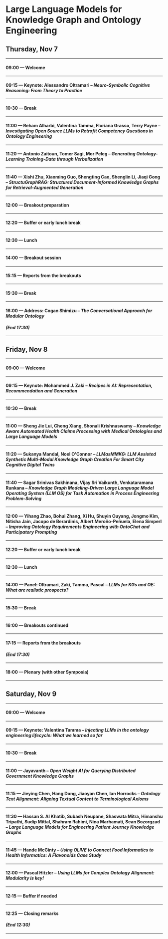 
# Large Language Models for Knowledge Graph and Ontology Engineering
## Thursday, Nov 7

--- 

#### **09:00** — Welcome 
---
#### **09:15** — Keynote: Alessandro Oltramari – *Neuro-Symbolic Cognitive Reasoning: From Theory to Practice* 
--- 
#### **10:30** — Break 
---
#### **11:00** — Reham Alharbi, Valentina Tamma, Floriana Grasso, Terry Payne – *Investigating Open Source LLMs to Retrofit Competency Questions in Ontology Engineering* 
--- 
#### **11:20** — Antonio Zaitoun, Tomer Sagi, Mor Peleg – *Generating Ontology-Learning Training-Data through Verbalization* 
--- 
#### **11:40** — Xishi Zhu, Xiaoming Guo, Shengting Cao, Shenglin Li, Jiaqi Gong – *StructuGraphRAG: Structured Document-Informed Knowledge Graphs for Retrieval-Augmented Generation* 
--- 
#### **12:00** — Breakout preparation
---
#### **12:20** — Buffer or early lunch break 
---
#### **12:30** — Lunch 
---
#### **14:00** — Breakout session 
---
#### **15:15** — Reports from the breakouts
---
#### **15:30** — Break
---
#### **16:00** — Address: Cogan Shimizu – *The Conversational Approach for Modular Ontology*  
#### *(End 17:30)* 
---

## Friday, Nov 8
---

#### **09:00** — Welcome  
___  
#### **09:15** — Keynote: Mohammed J. Zaki – *Recipes in AI: Representation, Recommendation and Generation*  
___  
#### **10:30** — Break  
___  
#### **11:00** — Sheng Jie Lui, Cheng Xiang, Shonali Krishnaswamy – *Knowledge Aware Automated Health Claims Processing with Medical Ontologies and Large Language Models*  
___  
#### **11:20** — Sukanya Mandal, Noel O'Connor – *LLMasMMKG: LLM Assisted Synthetic Multi-Modal Knowledge Graph Creation For Smart City Cognitive Digital Twins*  
___  
#### **11:40** — Sagar Srinivas Sakhinana, Vijay Sri Vaikunth, Venkataramana Runkana – *Knowledge Graph Modeling-Driven Large Language Model Operating System (LLM OS) for Task Automation in Process Engineering Problem-Solving*  
___  
#### **12:00** — Yihang Zhao, Bohui Zhang, Xi Hu, Shuyin Ouyang, Jongmo Kim, Nitisha Jain, Jacopo de Berardinis, Albert Meroño-Peñuela, Elena Simperl – *Improving Ontology Requirements Engineering with OntoChat and Participatory Prompting*  
___  
#### **12:20** — Buffer or early lunch break  
___  
#### **12:30** — Lunch  
___  
#### **14:00** — Panel: Oltramari, Zaki, Tamma, Pascal – *LLMs for KGs and OE: What are realistic prospects?*  
___  
#### **15:30** — Break  
___  
#### **16:00** — Breakouts continued  
___  
#### **17:15** — Reports from the breakouts  
#### *(End 17:30)*  
___  
#### **18:00** — Plenary (with other Symposia)  
___ 

## Saturday, Nov 9
---

#### **09:00** — Welcome  
___  
#### **09:15** — Keynote: Valentina Tamma – *Injecting LLMs in the ontology engineering lifecycle: What we learned so far*  
___  
#### **10:30** — Break  
___  
#### **11:00** — Jayavanth – *Open Weight AI for Querying Distributed Government Knowledge Graphs*  
___  
#### **11:15** — Jieying Chen, Hang Dong, Jiaoyan Chen, Ian Horrocks – *Ontology Text Alignment: Aligning Textual Content to Terminological Axioms*  
___  
#### **11:30** — Hassan S. Al Khatib, Subash Neupane, Shaswata Mitra, Himanshu Tripathi, Sudip Mittal, Shahram Rahimi, Nina Marhamati, Sean Bozorgzad – *Large Language Models for Engineering Patient Journey Knowledge Graphs*  
___  
#### **11:45** — Hande McGinty – *Using OLIVE to Connect Food Informatics to Health Informatics: A Flavonoids Case Study*  
___  
#### **12:00** — Pascal Hitzler – *Using LLMs for Complex Ontology Alignment: Modularity is key!*  
___  
#### **12:15** — Buffer if needed  
___  
#### **12:25** — Closing remarks  
#### *(End 12:30)*  
___
